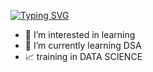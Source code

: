 
[![Typing SVG](https://readme-typing-svg.demolab.com?font=Fira+Code&weight=700&size=22&duration=3000&pause=2000&color=FF0505C1&center=true&vCenter=true&width=435&lines=Hi!+I'm+Anirudh+Verma)](https://git.io/typing-svg)

- 👀 I’m interested in learning
- 🌱 I’m currently learning DSA 
- 📈 training in DATA SCIENCE 


